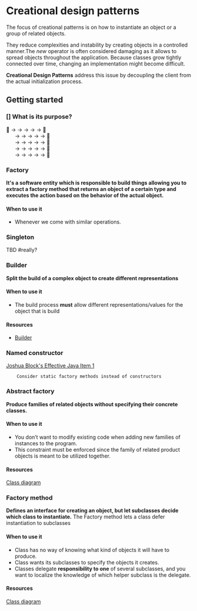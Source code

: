 # Creational design patterns

The focus of creational patterns is on how to instantiate an object or a group of related objects.

They reduce complexities and instability by creating objects in a controlled manner.The _new_ operator is often considered damaging as it allows to spread objects throughout the application. Because classes grow tightly connected over time, changing an implementation might become difficult.

**Creational Design Patterns** address this issue by decoupling the client from the actual initialization process.

## Getting started 

### [] What is its purpose?

🚗 &rarr; &rarr; &rarr; &rarr; &rarr; 🚗\
&nbsp;&nbsp;&nbsp;&nbsp;&nbsp; &rarr; &rarr; &rarr; &rarr; &rarr; 🚗\
&nbsp;&nbsp;&nbsp;&nbsp;&nbsp; &rarr; &rarr; &rarr; &rarr; &rarr; 🚗\
&nbsp;&nbsp;&nbsp;&nbsp;&nbsp; &rarr; &rarr; &rarr; &rarr; &rarr; 🚗\
&nbsp;&nbsp;&nbsp;&nbsp;&nbsp; &rarr; &rarr; &rarr; &rarr; &rarr; 🚗

### Factory

**It's a software entity which is responsible to build things allowing you to extract a factory method that returns an object of a certain type and executes the action based on the behavior of the actual object.**

#### When to use it

- Whenever we come with similar operations.

### Singleton

TBD #really?

### Builder 

**Split the build of a complex object to create different representations**

#### When to use it

- The build process **must** allow different representations/values for the object that is build

#### Resources

- [Builder](https://refactoring.guru/design-patterns/builder)

### Named constructor

[Joshua Block's Effective Java Item 1](https://www.pearson.com/us/higher-education/program/Bloch-Effective-Java-3rd-Edition/PGM1763855.html)

```
    Consider static factory methods instead of constructors
```

### Abstract factory

**Produce families of related objects without specifying their concrete classes.**

#### When to use it

- You don’t want to modify existing code when adding new families of instances to the program.
- This constraint must be enforced since the family of related product objects is meant to be utilized together.

#### Resources

[Class diagram](https://refactoring.guru/design-patterns/abstract-factory)

### Factory method

**Defines an interface for creating an object, but let subclasses decide which class to instantiate.**
The Factory method lets a class defer instantiation to subclasses

#### When to use it

- Class has no way of knowing what kind of objects it will have to produce.
- Class wants its subclasses to specify the objects it creates.
- Classes delegate **responsibility to one** of several subclasses, and you want to localize the knowledge of which helper subclass is the delegate.

#### Resources

[Class diagram](https://refactoring.guru/design-patterns/factory-method)




